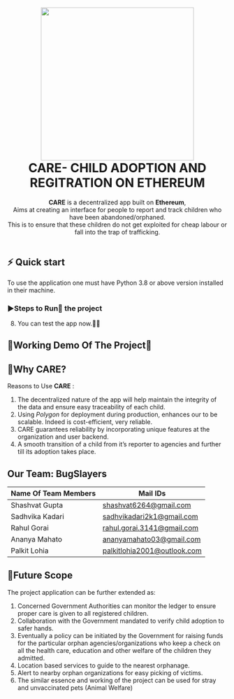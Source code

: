 <h1 align="center">
  <img src="https://o.remove.bg/downloads/b8d096ee-ad0e-436c-8c7e-03493f1109cb/child-care-logo-design-inspiration-with-love-vector--removebg-preview.png" width="350px"/><br/>
   CARE- CHILD ADOPTION AND REGITRATION ON ETHEREUM
</h1>

<p align="center"><b>CARE</b> is a decentralized app built on <b>Ethereum</b>, <br> Aims at creating an interface for people to report and track children who have been abandoned/orphaned. <br> This is to ensure that these children do not get exploited for cheap labour or fall into the trap of trafficking.<br/><br/></p>

## ⚡️ Quick start
To use the application one must have Python 3.8 or above version installed in their machine.

### :arrow_forward:Steps to Run:running: the project
<!-- 1. Clone the repository in your machine.
2. Open a terminal in the repository root folder.
3. Install dependencies for the project from the requirements.txt file by using the command. 
```bash
pip install -r requirements.txt
```
4. Since, a database file is provided in the repository, you can directly run the Django server by the command: 
```bash
python3 manage.py runserver
```
5. If in any case the Database gets damaged, deleted or changed, you must migrate the already existing migrations to a new database. Command to migrate models to a new database is: 
```bash
python3 manage.py migrate
```
6. You can return to step 4 i.e. running the server, after doing migrations.
7. After running the server, go to the URL **"127.0.0.1:8000"** to see the app running. -->
8. You can test the app now.:confetti_ball::tada:
<!-- - 📖 [Submission Document](https://docs.google.com/document/d/1CLNgayvGSYxIBk-vm8iN8L4YLoof6af-X0KcryZuZ5k/edit?usp=sharing) -->

## :construction:Working Demo Of The Project:construction:

## :bookmark_tabs:Why CARE?
Reasons to Use <b>CARE</b> :
1. The decentralized nature of the app will help maintain the integrity of the data and ensure easy traceability of each child. 
2. Using <I>Polygon</I> for deployment during production, enhances our to be scalable. Indeed is cost-efficient, very reliable.
3. CARE guarantees reliability by incorporating unique features at the organization and user backend.
4. A smooth transition of a child from it’s reporter to agencies and further till its adoption takes place.

## Our Team: BugSlayers


| Name Of Team Members | Mail IDs                    |
| -------------------- | --------------------------- |
| Shashvat Gupta       | shashvat6264@gmail.com      |
| Sadhvika Kadari      | sadhvikadari2k1@gmail.com   |
| Rahul Gorai          | rahul.gorai.3141@gmail.com  |
| Ananya Mahato        | ananyamahato03@gmail.com    |
| Palkit Lohia         | palkitlohia2001@outlook.com |

## :dart:Future Scope
The project application can be further extended as:
1. Concerned Government Authorities can monitor the ledger to ensure proper care is given to all registered children.
2. Collaboration with the Government mandated to verify child adoption to safer hands.
3. Eventually a policy can be initiated by the Government for raising funds for the particular orphan agencies/organizations who keep a check on all the health care, education and other welfare of the children they admitted. 
4. Location based services to guide to the nearest orphanage. 
5. Alert to nearby orphan organizations for easy picking of victims.
6. The similar essence and working of the project can be used for stray and unvaccinated pets (Animal Welfare)


